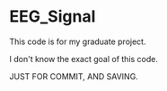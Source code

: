 # EEG_Signal
This code is for my graduate project.

I don't know the exact goal of this code.

JUST FOR COMMIT, AND SAVING.
